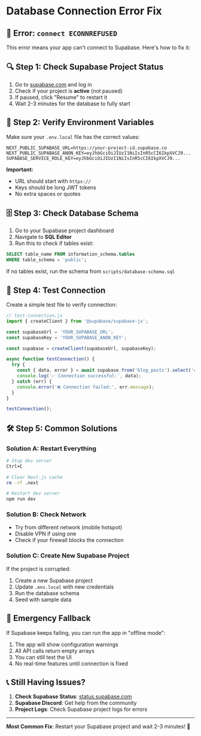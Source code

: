 # Database Connection Error Fix

## 🚨 Error: `connect ECONNREFUSED`

This error means your app can't connect to Supabase. Here's how to fix it:

## 🔍 **Step 1: Check Supabase Project Status**

1. Go to [supabase.com](https://supabase.com) and log in
2. Check if your project is **active** (not paused)
3. If paused, click "Resume" to restart it
4. Wait 2-3 minutes for the database to fully start

## 🔧 **Step 2: Verify Environment Variables**

Make sure your `.env.local` file has the correct values:

```env
NEXT_PUBLIC_SUPABASE_URL=https://your-project-id.supabase.co
NEXT_PUBLIC_SUPABASE_ANON_KEY=eyJhbGciOiJIUzI1NiIsInR5cCI6IkpXVCJ9...
SUPABASE_SERVICE_ROLE_KEY=eyJhbGciOiJIUzI1NiIsInR5cCI6IkpXVCJ9...
```

**Important:** 
- URL should start with `https://`
- Keys should be long JWT tokens
- No extra spaces or quotes

## 🗄️ **Step 3: Check Database Schema**

1. Go to your Supabase project dashboard
2. Navigate to **SQL Editor**
3. Run this to check if tables exist:

```sql
SELECT table_name FROM information_schema.tables 
WHERE table_schema = 'public';
```

If no tables exist, run the schema from `scripts/database-schema.sql`

## 🔄 **Step 4: Test Connection**

Create a simple test file to verify connection:

```javascript
// test-connection.js
import { createClient } from '@supabase/supabase-js';

const supabaseUrl = 'YOUR_SUPABASE_URL';
const supabaseKey = 'YOUR_SUPABASE_ANON_KEY';

const supabase = createClient(supabaseUrl, supabaseKey);

async function testConnection() {
  try {
    const { data, error } = await supabase.from('blog_posts').select('count');
    console.log('✅ Connection successful:', data);
  } catch (err) {
    console.error('❌ Connection failed:', err.message);
  }
}

testConnection();
```

## 🛠️ **Step 5: Common Solutions**

### **Solution A: Restart Everything**
```bash
# Stop dev server
Ctrl+C

# Clear Next.js cache
rm -rf .next

# Restart dev server
npm run dev
```

### **Solution B: Check Network**
- Try from different network (mobile hotspot)
- Disable VPN if using one
- Check if your firewall blocks the connection

### **Solution C: Create New Supabase Project**
If the project is corrupted:
1. Create a new Supabase project
2. Update `.env.local` with new credentials
3. Run the database schema
4. Seed with sample data

## 🚨 **Emergency Fallback**

If Supabase keeps failing, you can run the app in "offline mode":

1. The app will show configuration warnings
2. All API calls return empty arrays
3. You can still test the UI
4. No real-time features until connection is fixed

## 📞 **Still Having Issues?**

1. **Check Supabase Status**: [status.supabase.com](https://status.supabase.com)
2. **Supabase Discord**: Get help from the community
3. **Project Logs**: Check Supabase project logs for errors

---

**Most Common Fix**: Restart your Supabase project and wait 2-3 minutes! 🔄
